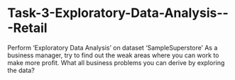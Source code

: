 # Task-3-Exploratory-Data-Analysis---Retail
Perform ‘Exploratory Data Analysis’ on dataset ‘SampleSuperstore’ As a business manager, try to find out the weak areas where you can work to make more profit. What all business problems you can derive by exploring the data?
